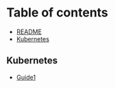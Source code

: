 # Table of contents

* [README](README.md)
* [Kubernetes](kubernetes.md)

## Kubernetes <a id="kubernetes-1"></a>

* [Guide1](kubernetes-1/guide1.md)

